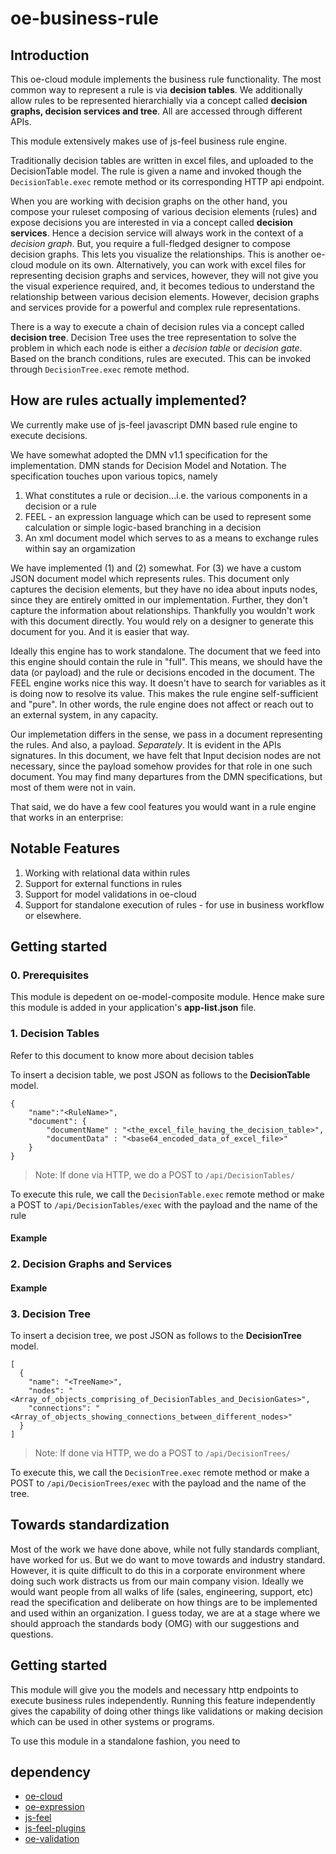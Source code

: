 # oe-business-rule

## Introduction

This oe-cloud module implements the business rule functionality. The most common way to represent a rule is via **decision tables**. 
We additionally allow rules to be represented hierarchially via a concept called **decision graphs, decision services and tree**. All are accessed 
through different APIs. 

This module extensively makes use of js-feel business rule engine.

Traditionally decision tables are written in excel files, and uploaded to the DecisionTable model. The rule is given a name and 
invoked though the `DecisionTable.exec` remote method or its corresponding HTTP api endpoint. 

When you are working with decision
graphs on the other hand, you compose your ruleset composing of various decision elements (rules) and expose decisions you are 
interested in via a concept called **decision services**. Hence a decision service will always work in the context of a *decision graph*.
But, you require a full-fledged designer to compose decision graphs. This lets you visualize the relationships. This is another 
oe-cloud module on its own. Alternatively, you can work with excel files for representing decision graphs and services, however, 
they will not give you the visual experience required, and, it becomes tedious to understand the relationship between various 
decision elements. However, decision graphs and services provide for a powerful and complex rule representations.

There is a way to execute a chain of decision rules via a concept called **decision tree**. Decision Tree uses the tree representation to solve the problem in which each node is either a *decision table* or *decision gate*. Based on the branch conditions, rules are executed. This can be invoked through `DecisionTree.exec` remote method.

## How are rules actually implemented?

We currently make use of js-feel javascript DMN based rule engine to execute decisions.

We have somewhat adopted the DMN v1.1 specification for the implementation. DMN stands for Decision Model and Notation. The 
specification touches upon various topics, namely

1. What constitutes a rule or decision...i.e. the various components in a decision or a rule
2. FEEL - an expression language which can be used to represent 
some calculation or simple logic-based branching in a decision
3. An xml document model which serves to as a means to exchange rules within say
an orgamization

We have implemented (1) and (2) somewhat. For (3) we have a custom JSON document model which represents rules. This document 
only captures the decision elements, but they have no idea about inputs nodes, since they are entirely omitted in our 
implementation. Further, they don't capture the information about relationships. Thankfully you wouldn't work with this
document directly. You would rely on a designer to generate this document for you. And it is easier that way.

Ideally this engine has to work standalone. The document that we feed into this engine should contain the rule in
"full". This means, we should have the data (or payload) and the rule or decisions encoded in the document. The FEEL
engine works nice this way. It doesn't have to search for variables as it is doing now to resolve its value. This makes
the rule engine self-sufficient and "pure". In other words, the rule engine does not affect or reach out to an 
external system, in any capacity.

Our implemetation differs in the sense, we pass in a document representing the rules. And also, a payload. _Separately_. It is 
evident in the APIs signatures. In this document, we have felt that Input decision nodes are not necessary, since the payload 
somehow provides for that role in one such document. You may find many departures from the DMN specifications, but most of them 
were not in vain.

That said, we do have a few cool features you would want in a rule engine that works in an enterprise:

## Notable Features

1. Working with relational data within rules
2. Support for external functions in rules
3. Support for model validations in oe-cloud
4. Support for standalone execution of rules - for use in business workflow or elsewhere.

## Getting started

### 0. Prerequisites

This module is depedent on oe-model-composite module. Hence make sure this module is added in your application's
**app-list.json** file.

### 1. Decision Tables

Refer to this document to know more about decision tables

To insert a decision table, we post JSON as follows to the **DecisionTable** model. 

```
{
    "name":"<RuleName>",
    "document": {
        "documentName" : "<the_excel_file_having_the_decision_table>",
        "documentData" : "<base64_encoded_data_of_excel_file>"
    }
}
```
> Note: If done via HTTP, we do a POST to `/api/DecisionTables/`

To execute this rule, we call the `DecisionTable.exec` remote method or make a POST to `/api/DecisionTables/exec` 
with the payload and the name of the rule

#### Example



### 2. Decision Graphs and Services

#### Example


### 3. Decision Tree

To insert a decision tree, we post JSON as follows to the **DecisionTree** model.

```
[
  {
    "name": "<TreeName>",
    "nodes": "<Array_of_objects_comprising_of_DecisionTables_and_DecisionGates>",
    "connections": "<Array_of_objects_showing_connections_between_different_nodes>"
  }
]
```
> Note: If done via HTTP, we do a POST to `/api/DecisionTrees/`

To execute this, we call the `DecisionTree.exec` remote method or make a POST to `/api/DecisionTrees/exec` 
with the payload and the name of the tree.



## Towards standardization

Most of the work we have done above, while not fully standards compliant, have worked for us. But we do want to move towards 
and industry standard. However, it is quite difficult to do this in a corporate environment where doing such work distracts 
us from our main company vision. Ideally we would want people from all walks of life (sales, engineering, support, etc) read 
the specification and deliberate on how things are to be implemented and used within an organization. I guess today, we are 
at a stage where we should approach the standards body (OMG) with our suggestions and questions.

## Getting started

This module will give you the models and necessary http endpoints to execute business rules independently. Running this feature
independently gives the capability of doing other things like validations or making decision which can be used in other systems
or programs. 

To use this module in a standalone fashion, you need to 
## dependency
* [oe-cloud](http://evgit/atul/oe-cloud)
* [oe-expression](http://evgit/atul/oe-expression)
* [js-feel](http://evgit/atul/feel)
* [js-feel-plugins](http://evgit/atul/js-feel-plugins)
* [oe-validation](http://evgit/atul/oe-validation)

